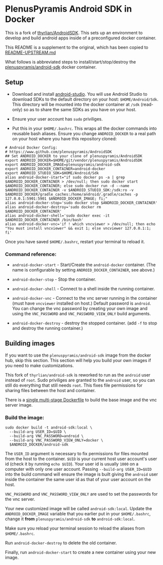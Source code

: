 # PlenusPyramis Android SDK in Docker

This is a fork of [thyrlian/AndroidSDK](https://github.com/thyrlian/AndroidSDK).
This sets up an environment to develop and build android apps inside of a
preconfigured docker container.

This README is a supplement to the original, which has been copied to
[README-UPSTREAM.md](README-UPSTREAM.md)

What follows is abbreviated steps to install/start/stop/destroy the
[plenuspyramis/android-sdk](https://hub.docker.com/r/plenuspyramis/android-sdk)
docker container.

## Setup

 * Download and install [android-studio](https://developer.android.com/studio/).
You will use Android Studio to download SDKs to the default directory on your
host: `$HOME/Android/Sdk`. This directory will be mounted into the docker
container at `/sdk` (read-only) so as to share the same SDKs as you have on your
host.

 * Ensure your user account has `sudo` priviliges.
 
 * Put this in your `$HOME/.bashrc`. This wraps all the docker commands into
reusable bash aliases. Ensure you change `ANDROID_DOCKER` to a real path on your
host where you have this repository cloned:

```
# Android Docker Config:
# https://www.github.com/plenuspyramis/AndroidSDK
## Set ANDROID_DOCKER to your clone of plenuspyramis/AndroidSDK
export ANDROID_DOCKER=$HOME/git/vendor/plenuspyramis/AndroidSDK
export ANDROID_DOCKER_IMAGE=plenuspyramis/android-sdk
export ANDROID_DOCKER_CONTAINER=android-docker
export ANDROID_STUDIO_SDK=$HOME/Android/Sdk
alias android-docker-start="if sudo docker ps -a | grep $ANDROID_DOCKER_CONTAINER > /dev/null; then sudo docker start $ANDROID_DOCKER_CONTAINER; else sudo docker run -d --name $ANDROID_DOCKER_CONTAINER -v $ANDROID_STUDIO_SDK:/sdk:ro -v $ANDROID_DOCKER/gradle_caches:/home/android/.gradle/caches -p 127.0.0.1:5901:5901 $ANDROID_DOCKER_IMAGE; fi;"
alias android-docker-stop='sudo docker stop $ANDROID_DOCKER_CONTAINER'
alias android-docker-destroy='sudo docker rm $ANDROID_DOCKER_CONTAINER'
alias android-docker-shell='sudo docker exec -it $ANDROID_DOCKER_CONTAINER /bin/bash'
alias android-docker-vnc='if ! which vncviewer > /dev/null; then echo "You must install vncviewer" && exit 1; else vncviewer 127.0.0.1:1; fi'
```

Once you have saved `$HOME/.bashrc`, restart your terminal to reload it.

### Command reference:

 * `android-docker-start` - Start/Create the `android-docker` container. (The
   name is configurable by setting `ANDROID_DOCKER_CONTAINER`, see above.)

 * `android-docker-stop` - Stop the container.

 * `android-docker-shell` - Connect to a shell inside the running container.

 * `android-docker-vnc` - Connect to the vnc server running in the container
   (must have `vncviewer` installed on host.) Default password is `android`. You
   can change the vnc password by creating your own image and using the
   `VNC_PASSWORD` and `VNC_PASSWORD_VIEW_ONLY` build arguments.

 * `android-docker-destroy` - destroy the stopped container. (add `-f` to stop
   and destroy the running container.)

## Building images

If you want to use the `plenuspyramis/android-sdk` image from the docker hub,
skip this section. This section will help you build your own images if you need
to make customizations.

This fork of `thyrlian/android-sdk` is reworked to run as the `android` user
instead of `root`. Sudo priviliges are granted to the `android` user, so you can
still do everything that still needs `root`. This fixes file permissions for
sharing files between the host and container.

There is a [single multi-stage Dockerfile](android-sdk/Dockerfile) to build the
base image and the vnc server image.

### Build the image:

```
sudo docker build -t android-sdk:local \
  --build-arg USER_ID=$UID \
  --build-arg VNC_PASSWORD=android \
  --build-arg VNC_PASSWORD_VIEW_ONLY=docker \
  $ANDROID_DOCKER/android-sdk
```

The `USER_ID` argument is necessary to fix permissions for files mounted from
the host to the container. `$UID` is your current host user account's user id
(check it by running `echo $UID`). Your user id is usually `1000` on a computer
with only one user account. Passing `--build-arg USER_ID=$UID` into the build
command will ensure the image is built giving the `android` user inside the
container the same user id as that of your user account on the host.

`VNC_PASSWORD` and `VNC_PASSWORD_VIEW_ONLY` are used to set the passwords for
the vnc server.

Your new customized image will be called `android-sdk:local`. Update the
`ANDROID_DOCKER_IMAGE` variable that you earlier put in your `$HOME/.bashrc`,
change it **from** `plenuspyramis/android-sdk` **to** `android-sdk:local`.

Make sure you reload your terminal session to reload the aliases from
`$HOME/.bashrc`.

Run `android-docker-destroy` to delete the old container.

Finally, run `android-docker-start` to create a new container using your new
image.
